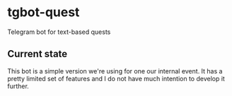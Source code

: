 # tgbot-quest
Telegram bot for text-based quests

## Current state
This bot is a simple version we're using for one our internal event. It has a pretty limited set of features and I do not have much intention to develop it further.

